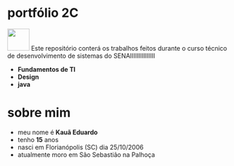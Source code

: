 # portfólio 2C
<img src="https://cdn2.steamgriddb.com/file/sgdb-cdn/icon/a63105ddeebde57807d9c794ca3b39d6/32/256x256.png" width="50" height="50"> Este repositório conterá os trabalhos feitos durante o curso técnico de desenvolvimento de sistemas do SENAIIIIIIIIIIIIIII
* **Fundamentos de TI**
* **Design**
* **java**
# sobre mim
* meu nome é **Kauã Eduardo** 
* tenho **15** anos
* nasci em Florianópolis (SC) dia 25/10/2006
* atualmente moro em São Sebastião na Palhoça
